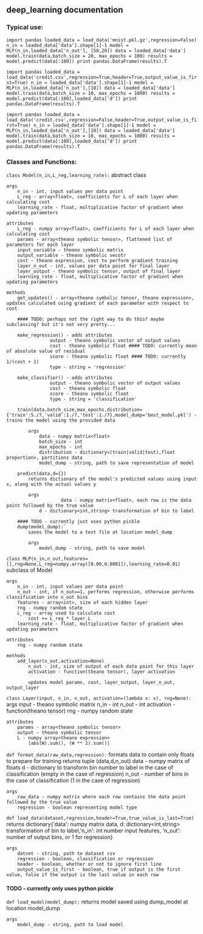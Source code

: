 ## deep\_learning documentation

### Typical use:
`
import pandas
loaded_data = load_data('mnist.pkl.gz',regression=False)
n_in = loaded_data['data'].shape[1]-1
model = MLP(n_in,loaded_data['n_out'], [50,20])
data = loaded_data['data']
model.train(data,batch_size = 20, max_epochs = 100)
results = model.predict(data[:100])
print pandas.DataFrame(results).T
`

`
import pandas
loaded_data = load_data('credit.csv',regression=True,header=True,output_value_is_first=True)
n_in = loaded_data['data'].shape[1]-1
model = MLP(n_in,loaded_data['n_out'],[10])
data = loaded_data['data']
model.train(data,batch_size = 10, max_epochs = 1000)
results = model.predict(data[:100],loaded_data['d'])
print pandas.DataFrame(results).T
`

`
import pandas
loaded_data = load_data('credit.csv',regression=False,header=True,output_value_is_first=True)
n_in = loaded_data['data'].shape[1]-1
model = MLP(n_in,loaded_data['n_out'],[10])
data = loaded_data['data']
model.train(data,batch_size = 10, max_epochs = 1000)
results = model.predict(data[:100],loaded_data['d'])
print pandas.DataFrame(results).T
`

### Classes and Functions:
`class Model(n_in,L_reg,learning_rate):`
	abstract class

	args
		n_in - int, input values per data point
		L_reg - array<float>, coefficients for L of each layer when calculating cost
		learning_rate - float, multiplicative factor of gradient when updating parameters

	attributes
		L_reg - numpy array<float>, coefficients for L of each layer when calculating cost
		params - array<theano symbolic tensor>, flattened list of parameters for each layer
		input_variable - theano symbolic matrix
		output_variable - theano symbolic vecotr
		cost - theano expression, cost to perform gradient training
		layer_n_out - int, values per data point for final layer
		layer_output - theano symbolic tensor, output of final layer
		learning_rate - float, multiplicative factor of gradient when updating parameters

	methods
		get_updates() - array<theano symbolic tensor, theano expression>, updates calculated using gradient of each parameter with respect to cost

		#### TODO: perhaps not the right way to do this? maybe subclassing? but it's not very pretty...

		make_regression() - adds attributes
					output - theano symbolic vector of output values
					cost - theano symbolic float #### TODO: currently mean of absolute value of residual
					score - theano symbolic float #### TODO: currently 1/(cost + 1)
					type - string = 'regression'
		
		make_classifier() - adds attributes
					output - theano symbolic vector of output values
					cost - theano symbolic float
					score - theano symbolic float
					type - string = 'classification'

		train(data,batch_size,max_epochs,distribution={'train':5./7,'valid':1./7,'test':1./7},model_dump='best_model.pkl') - trains the model using the provided data

			args
				data - numpy matrix<float>
				batch_size - int
				max_epochs - int
				distribution - dictionary<(train|valid|test),float proportion>, partitions data
				model_dump - string, path to save representation of model

		predict(data,d={})
			returns dictionary of the model's predicted values using input x, along with the actual values y

			args
        		        data - numpy matrix<float>, each row is the data point followed by the true value
				d - dictionary<int,string> transformation of bin to label

		#### TODO - currently just uses python pickle
		dump(model_dump):`
			saves the model to a text file at location model_dump

			args
				model_dump - string, path to save model

`class MLP(n_in,n_out,features=[],rng=None,L_reg=numpy.array([0.00,0.0001]),learning_rate=0.01)`
	subclass of Model

	args
		n_in - int, input values per data point
		n_out - int, if n_out==1, performs regression, otherwise performs classification into n_out bins
		features - array<int>, size of each hidden layer
		rng - numpy random state
		L_reg - array used to calculate cost
			cost += L_reg * layer.L
		learning_rate - float, multiplicative factor of gradient when updating parameters

	attributes
		rng - numpy random state
	
	methods
		add_layer(n_out,activation=None)
			n_out - int, size of output of each data point for this layer
			activation - function(theano tensor), layer activation
                        
			updates model params, cost, layer_output, layer_n_out, output_layer

`class Layer(input, n_in, n_out, activation=(lambda x: x), rng=None):`
	args
		input - theano symbolic matrix
		n_in - int
		n_out - int
		activation - function(theano tensor)
		rng - numpy random state

	attributes
		params - array<theano symbolic tensor>
		output - theano symbolic tensor
		L - numpy array<theano expression>
			[abs(W).sum(), (W ** 2).sum()]

`def format_data(raw_data,regression):`
        formats data to contain only floats to prepare for training
	returns tuple (data,d,n_out)
		data - numpy matrix of floats
		d - dictionary to transform bin number to label in the case of classification (empty in the case of regression)
		n_out - number of bins in the case of classification (1 in the case of regression)

	args
		raw_data - numpy matrix where each row contains the data point followed by the true value
		regression - boolean representing model type

`def load_data(dataset,regression,header=True,true_value_is_last=True)`
	returns dictionary{'data': numpy matrix<float> data, d: dictionary<int,string> transformation of bin to label,'n_in': int number input features, 'n_out': number of output bins, or 1 for regression}

	args
		datset - string, path to dataset csv
		regression - boolean, classification or regression
		header - boolean, whether or not to ignore first line
		output_value_is_first - boolean, true if output is the first value, false if the output is the last value in each row

#### TODO - currently only uses python pickle
`def load_model(model_dump):`
	returns model saved using dump_model at location model_dump

	args
		model_dump - string, path to load model

